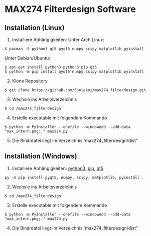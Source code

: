 # MAX274 Filterdesign Software

## Installation (Linux)
  1. Installiere Abhängigkeiten:
  Unter Arch Linux:
  ```
  $ pacman -S python3 qt5 pyqt5 numpy scipy matplotlib pyinstall
  ```
  Unter Debian/Ubuntu:
  ```
  $ apt-get install python3 python3-pip qt5 
  $ python -m pip install pyqt5 numpy scipy matplotlib pyinstall
  ```
  2. Klone Repository
  ```
  $ git clone https://github.com/Enolekoi/max274_filterdesign.git
  ```
  3. Wechsle ins Arbeitsverzeichnis
  ```
  $ cd /max274_filterdesign
  ```
  4. Erstelle executable mit folgendem Kommando
  ```
  $ python -m PyInstaller --onefile --windowedd --add-data "max_intern.png:." max274.py
  ```
  5. Die Binärdatei liegt im Verzeichnis 'max274_filterdesign/dist"
  
## Installation (Windows)
  1. Installiere Abhängigkeiten:
  [python3](https://www.python.org/downloads/windows/), [pip](https://pip.pypa.io/en/stable/installation/), [qt5](https://doc.qt.io/qt-5/windows.html)
  ```
  py -m pip install pyqt5, numpy, scipy, matplotlib, pyinstall
  ```
  2. Wechsle ins Arbeitsverzeichnis
  ```
  $ cd /max274_filterdesign
  ``` 
  3. Erstelle executable mit folgendem Kommando
  ```
  $ python -m PyInstaller --onefile --windowedd --add-data "max_intern.png;." max274.py
  ```
  4. Die Binärdatei liegt im Verzeichnis 'max274_filterdesign/dist"
